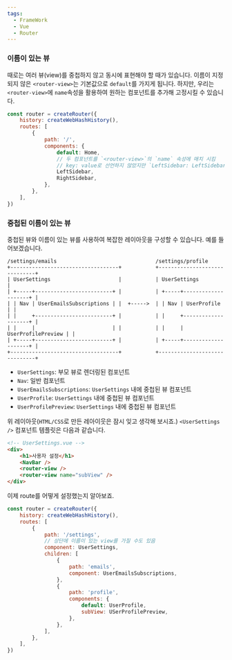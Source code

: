 ```yaml
---
tags:
  - FrameWork
  - Vue
  - Router
---
```

### 이름이 있는 뷰
때로는 여러 뷰(view)를 중첩하지 않고 동시에 표현해야 할 때가 있습니다.
이름이 지정되지 않은 `<router-view>`는 기본값으로 `default`를 가지게 됩니다.
하지만, 우리는 `<router-view>`에 `name`속성을 활용하여 원하는 컴포넌트를 추가해 고정시킬 수 있습니다.

```javascript title:"/src/router/index.js"
const router = createRouter({
	history: createWebHashHistory(),
	routes: [
		{
			path: '/',
			components: {
				default: Home,
				// 두 컴포넌트를 `<router-view>`의 `name` 속성에 매치 시킴
				// key: value로 선언하지 않았지만 `LeftSidebar: LeftSidebar`로 선언된 것과 똑같이 동작
				LeftSidebar,
				RightSidebar,
			},
		},
	],
})
```

### 중첩된 이름이 있는 뷰
 중첩된 뷰와 이름이 있는 뷰를 사용하여 복잡한 레이아웃을 구성할 수 있습니다.
 예를 들어보겠습니다.
```
/settings/emails                                /settings/profile
+-----------------------------------+           +------------------------------+
| UserSettings                      |           | UserSettings                 |
| +-----+-------------------------+ |           | +-----+--------------------+ |
| | Nav | UserEmailsSubscriptions | |  +----->  | | Nav | UserProfile        | |
| |     +-------------------------+ |           | |     +--------------------+ |
| |     |                         | |           | |     | UserProfilePreview | |
| +-----+-------------------------+ |           | +-----+--------------------+ |
+-----------------------------------+           +------------------------------+
```

* `UserSettings`: 부모 뷰로 렌더링된 컴포넌트
* `Nav`: 일반 컴포넌트
* `UserEmailsSubscriptions`: `UserSettings` 내에 중첩된 뷰 컴포넌트
* `UserProfile`: `UserSettings` 내에 중첩된 뷰 컴포넌트
* `UserProfilePreview`: `UserSettings` 내에 중첩된 뷰 컴포넌트

위 레이아웃(`HTML/CSS`로 만든 레아이웃은 잠시 잊고 생각해 보시죠.) `<UserSettings />` 컴포넌트 템플릿은 다음과 같습니다.

```html
<!-- UserSettings.vue -->
<div>
    <h1>사용자 설정</h1>
    <NavBar />
    <router-view />
    <router-view name="subView" />
</div>
```

이제 route를 어떻게 설정했는지 알아보죠.

```javascript
const router = createRouter({
	history: createWebHashHistory(),
	routes: [
		{
			path: '/settings',
			// 상단에 이름이 있는 view를 가질 수도 있음
			component: UserSettings,
			children: [
				{
					path: 'emails',
					component: UserEmailsSubscriptions,
				},
				{
					path: 'profile',
					components: {
						default: UserProfile,
						subView: USerProfilePreview,
					},
				},
			],
		},
	],
})
```